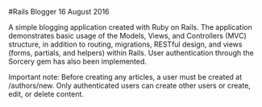 #Rails Blogger
16 August 2016

A simple blogging application created with Ruby on Rails. The application demonstrates basic usage of the Models, Views, and Controllers (MVC) structure, in addition to routing, migrations, RESTful design, and views (forms, partials, and helpers) within Rails. User authentication through the Sorcery gem has also been implemented.

Important note: Before creating any articles, a user must be created at /authors/new. Only authenticated users can create other users or create, edit, or delete content.
